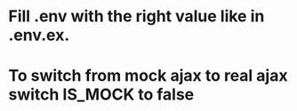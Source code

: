 # Fill .env with the right value like in .env.ex.

# To switch from mock ajax to real ajax switch IS_MOCK to false
